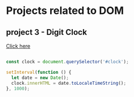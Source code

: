 # Projects related to DOM



## project 3 - Digit Clock
[Click here](https://stackblitz.com/edit/stackblitz-starters-yciupw29?file=3-DigitalClock%2Findex.html,3-DigitalClock%2Fmain.js) 


```javascript

const clock = document.querySelector('#clock');

setInterval(function () {
  let date = new Date();
  clock.innerHTML = date.toLocaleTimeString();
}, 1000);



```